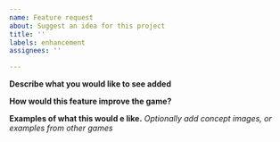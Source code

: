 ```yaml
---
name: Feature request
about: Suggest an idea for this project
title: ''
labels: enhancement
assignees: ''

---
```


**Describe what you would like to see added**

**How would this feature improve the game?**

**Examples of what this would e like.**
*Optionally add concept images, or examples from other games*
